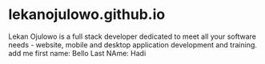 # lekanojulowo.github.io
Lekan Ojulowo is a full stack developer dedicated to meet all your software needs - website, mobile and desktop application development and training.
add me
first name: Bello
Last NAme: Hadi
